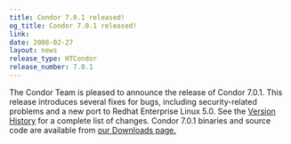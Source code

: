 ```yaml
---
title: Condor 7.0.1 released!
og_title: Condor 7.0.1 released!
link: 
date: 2008-02-27
layout: news
release_type: HTCondor
release_number: 7.0.1
---
```


The Condor Team is pleased to announce the release of Condor 7.0.1. This release introduces several fixes for bugs, including security-related problems and a new port to Redhat Enterprise Linux 5.0.  See the <a href="manual/latest-stable/9_Version_History.html">Version History</a> for a complete list of changes.  Condor 7.0.1 binaries and source code are available from <a href="downloads/">our Downloads page.</a> 
